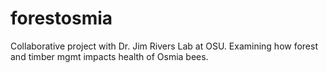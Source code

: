 # forestosmia
Collaborative project with Dr. Jim Rivers Lab at OSU. Examining how forest and timber mgmt impacts health of Osmia bees. 
